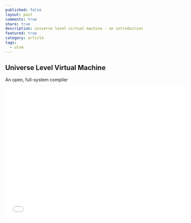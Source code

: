 ```yaml
---
published: false
layout: post
comments: true
share: true
description: universe level virtual machine - an introduction
featured: true
category: article
tags:
  - ulvm
---
```

## Universe Level Virtual Machine
An open, full-system compiler

<iframe src="//slides.com/abrgr/h/embed" width="576" height="420" scrolling="no" frameborder="0" webkitallowfullscreen mozallowfullscreen allowfullscreen></iframe>